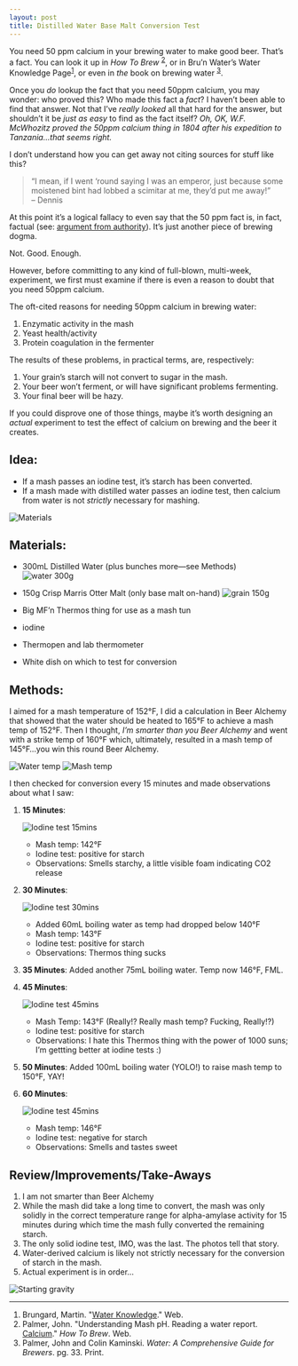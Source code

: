 ```yaml
---
layout: post
title: Distilled Water Base Malt Conversion Test
---
```


You need 50 ppm calcium in your brewing water to make good beer. That&#8217;s a fact.
You can look it up in _How To Brew_ <sup>[2](#howtobrew)</sup>, or in 
Bru&#8217;n Water&#8217;s Water Knowledge Page<sup>[1](#brunwater)</sup>, or even in
_the_ book on brewing water <sup>[3](#water)</sup>.

Once you _do_ lookup the fact that you need 50ppm calcium, you may wonder: who proved this? Who made this fact a _fact_?
I haven&#8217;t been able to find that answer. Not that I&#8217;ve _really looked_ all that hard for the answer, but shouldn&#8217;t it be
_just as easy_ to find as the fact itself? _Oh, OK, W.F. McWhozitz proved 
the 50ppm calcium thing in 1804 after his expedition to Tanzania&#8230;that seems right._

I don&#8217;t understand how you can get away not citing sources for stuff like this?

> &#8220;I mean, if I went &#8216;round saying I was an emperor, just because some moistened bint had lobbed a scimitar at me, they&#8217;d put me away!&#8221;<br>
> &ndash; Dennis

At this point it&#8217;s a logical fallacy to even say that the 50 ppm fact is, in fact, factual (see: [argument from authority](http://en.wikipedia.org/wiki/Argument_from_authority)).
It&#8217;s just another piece of brewing dogma.

Not. Good. Enough.

However, before committing to any kind of full-blown, multi-week, experiment, we first
must examine if there is even a reason to doubt that you need 50ppm calcium.

The oft-cited reasons for needing 50ppm calcium in brewing water:

1. Enzymatic activity in the mash
2. Yeast health/activity
3. Protein coagulation in the fermenter

The results of these problems, in practical terms, are, respectively:

1. Your grain&#8217;s starch will not convert to sugar in the mash.
2. Your beer won&#8217;t ferment, or will have significant problems fermenting.
3. Your final beer will be hazy.

If you could disprove one of those things, maybe it&#8217;s worth designing an _actual_
experiment to test the effect of calcium on brewing and the beer it creates.

Idea:
---

* If a mash passes an iodine test, it&#8217;s starch has been converted.
* If a mash made with distilled water passes an iodine test, then calcium from water is not _strictly_ necessary for mashing.

![Materials](http://tylercipriani.s3.amazonaws.com/distilled_water_mash/142749_distilled_water_mash_materials.jpg)

Materials:
---

* 300mL Distilled Water (plus bunches more&#8212;see Methods)
![water 300g](http://tylercipriani.s3.amazonaws.com/distilled_water_mash/141908_distilled_water_mash_300ml_water.jpg)

* 150g Crisp Marris Otter Malt (only base malt on-hand)
![grain 150g](http://tylercipriani.s3.amazonaws.com/distilled_water_mash/143122_distilled_water_mash_150g_grain.jpg)
* Big MF&#8217;n Thermos thing for use as a mash tun
* iodine
* Thermopen and lab thermometer
* White dish on which to test for conversion

Methods:
---

I aimed for a mash temperature of 152&deg;F, I did a calculation in Beer Alchemy 
that showed that the water should be heated to 165&deg;F to achieve a mash temp of 152&deg;F.
Then I thought, _I&#8217;m smarter than you Beer Alchemy_ and went with a strike temp of 160&deg;F
which, ultimately, resulted in a mash temp of 145&deg;F&#8230;you win this round Beer Alchemy.

![Water temp](http://tylercipriani.s3.amazonaws.com/distilled_water_mash/145458_distilled_water_mash_mash_water_temp.jpg)
![Mash temp](http://tylercipriani.s3.amazonaws.com/distilled_water_mash/145719_distilled_water_mash_dough_in.jpg)

I then checked for conversion every 15 minutes and made observations about what I saw:

1. **15 Minutes**:

    ![Iodine test 15mins](http://tylercipriani.s3.amazonaws.com/distilled_water_mash/152054_distilled_water_mash_15min_iodine.jpg)

    * Mash temp: 142&deg;F
    * Iodine test: positive for starch
    * Observations: Smells starchy, a little visible foam indicating CO2 release

2. **30 Minutes**:

    ![Iodine test 30mins](http://tylercipriani.s3.amazonaws.com/distilled_water_mash/153427_distilled_water_mash_30min_iodine.jpg)

    * Added 60mL boiling water as temp had dropped below 140&deg;F
    * Mash temp: 143&deg;F
    * Iodine test: positive for starch
    * Observations: Thermos thing sucks

3. **35 Minutes**: Added another 75mL boiling water. Temp now 146&deg;F, FML.

4. **45 Minutes**:

    ![Iodine test 45mins](http://tylercipriani.s3.amazonaws.com/distilled_water_mash/155019_distilled_water_mash_45min_iodine.jpg)

    * Mash Temp: 143&deg;F (Really!? Really mash temp? Fucking, Really!?)
    * Iodine test: positive for starch
    * Observations: I hate this Thermos thing with the power of 1000 suns; I&#8217;m gettting better at iodine tests :)

5. **50 Minutes**: Added 100mL boiling water (YOLO!) to raise mash temp to 150&deg;F, YAY!

6. **60 Minutes**:

    ![Iodine test 45mins](http://tylercipriani.s3.amazonaws.com/distilled_water_mash/160503_distilled_water_mash_60min_iodine.jpg)

    * Mash temp: 146&deg;F
    * Iodine test: negative for starch
    * Observations: Smells and tastes sweet

Review/Improvements/Take-Aways
---

1. I am not smarter than Beer Alchemy
2. While the mash did take a long time to convert, the mash was only solidly 
  in the correct temperature range for alpha-amylase activity for 
  15 minutes during which time the mash fully converted the remaining starch.
3. The only solid iodine test, IMO, was the last. The photos tell that story.
4. Water-derived calcium is likely not strictly necessary for the conversion 
  of starch in the mash.
5. Actual experiment is in order&#8230;

![Starting gravity](http://tylercipriani.s3.amazonaws.com/distilled_water_mash/161034_distilled_water_mash_sg.jpg)


* * *

1. <a id="brunwater"></a>Brungard, Martin. "[Water Knowledge](https://sites.google.com/site/brunwater/water-knowledge)." Web.
2. <a id="howtobrew"></a>Palmer, John. "Understanding Mash pH. Reading a water report. [Calcium](http://www.howtobrew.com/section3/chapter15-1.html)." _How To Brew_. Web.
3. <a id="water"></a>Palmer, John and Colin Kaminski. _Water: A Comprehensive Guide for Brewers_. pg. 33. Print.